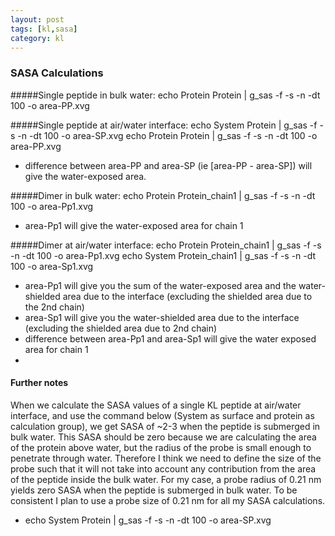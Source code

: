 ```yaml
---
layout: post
tags: [kl,sasa]
category: kl
---
```


### SASA Calculations

#####Single peptide in bulk water:
echo Protein Protein | g_sas -f -s -n -dt 100 -o area-PP.xvg

#####Single peptide at air/water interface:
echo System Protein | g_sas -f -s -n -dt 100 -o area-SP.xvg
echo Protein Protein | g_sas -f -s -n -dt 100 -o area-PP.xvg
- difference between area-PP and area-SP (ie [area-PP - area-SP]) will give the water-exposed area.

#####Dimer in bulk water:
echo Protein Protein_chain1 | g_sas -f -s -n -dt 100 -o area-Pp1.xvg
- area-Pp1 will give the water-exposed area for chain 1

#####Dimer at air/water interface:
echo Protein Protein_chain1 | g_sas -f -s -n -dt 100 -o area-Pp1.xvg
echo System Protein_chain1 | g_sas -f -s -n -dt 100 -o area-Sp1.xvg
- area-Pp1 will give you the sum of the water-exposed area and the water-shielded area due to the interface (excluding the shielded area due to the 2nd chain)
- area-Sp1 will give you the water-shielded area due to the interface (excluding the shielded area due to 2nd chain)
- difference between area-Pp1 and area-Sp1 will give the water exposed area for chain 1
- 

#### Further notes
When we calculate the SASA values of a single KL peptide at air/water
interface, and use the command below (System as surface and protein as
calculation group), we get SASA of ~2-3 when the peptide is submerged in
bulk water. This SASA should be zero because we are calculating the area
of the protein above water, but the radius of the probe is small enough to
penetrate through water. Therefore I think we need to define the size of
the probe such that it will not take into account any contribution from
the area of the peptide inside the bulk water. For my case, a probe radius
of 0.21 nm yields zero SASA when the peptide is submerged in bulk water.
To be consistent I plan to use a probe size of 0.21 nm for all my SASA
calculations.
- echo System Protein | g_sas -f -s -n -dt 100 -o area-SP.xvg
